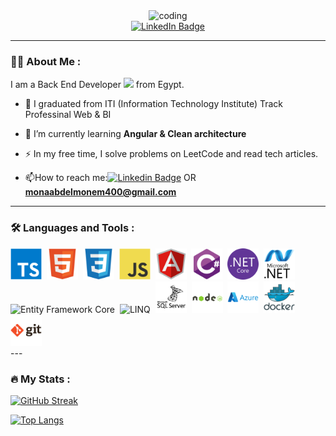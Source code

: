 
<div id="header" align="center">
  <img src="https://media.giphy.com/media/11sBLVxNs7v6WA/giphy.gif" alt="coding" width="140"/>
</div>
<div id="badges" align='center'> 
  <a href="https://www.linkedin.com/in/mona-abdelmonem400/">
    <img src="https://img.shields.io/badge/LinkedIn-blue?style=for-the-badge&logo=linkedin&logoColor=white" alt="LinkedIn Badge"/>
  </a>
</div>


---

### :man_technologist: About Me :
I am a Back End Developer <img src="https://media.giphy.com/media/WUlplcMpOCEmTGBtBW/giphy.gif" width="30"> from Egypt.

- :telescope: I graduated from ITI (Information Technology Institute) Track Professinal Web & BI

- :seedling: I’m currently learning **Angular & Clean architecture**

- :zap: In my free time, I solve problems on LeetCode and read tech articles.

- :mailbox:How to reach me:[![Linkedin Badge](https://img.shields.io/badge/-Mona-blue?style=flat&logo=Linkedin&logoColor=white)](https://www.linkedin.com/in/mona-abdelmonem400/)  OR  **monaabdelmonem400@gmail.com** 

---

### :hammer_and_wrench: Languages and Tools :
<div>
  <img src="https://github.com/devicons/devicon/blob/master/icons/typescript/typescript-original.svg" title="TypeScript" alt="TypeScript" width="50" height="50"/>&nbsp;
  <img src="https://github.com/devicons/devicon/blob/master/icons/html5/html5-original.svg" title="HTML5" alt="HTML" width="50" height="50"/>&nbsp;
  <img src="https://github.com/devicons/devicon/blob/master/icons/css3/css3-original.svg"  title="CSS3" alt="CSS" width="50" height="50"/>&nbsp;
  <img src="https://github.com/devicons/devicon/blob/master/icons/javascript/javascript-original.svg" title="JavaScript" alt="JavaScript" width="50" height="50"/>&nbsp;
  <img src="https://github.com/devicons/devicon/blob/master/icons/angularjs/angularjs-original.svg" title="AngularJS" alt="AngularJS" width="50" height="50"/>&nbsp;
  <img src="https://github.com/devicons/devicon/blob/master/icons/csharp/csharp-original.svg" title="C#" alt="C#" width="50" height="50"/>&nbsp;
  <img src="https://github.com/devicons/devicon/blob/master/icons/dotnetcore/dotnetcore-original.svg" title=".NET Core" alt=".NET Core" width="50" height="50"/>&nbsp;
  <img src="https://github.com/devicons/devicon/blob/master/icons/dot-net/dot-net-original-wordmark.svg" title=".NET Framework" alt=".NET Framework" width="50" height="50"/>&nbsp;
 <img src="https://github.com/devicons/devicon/blob/master/icons/efcore/efcore-original.svg" title="Entity Framework Core" alt="Entity Framework Core" width="50"height="50"/>&nbsp;
  <img src="[https://github.com/devicons/devicon/blob/master/icons/linqpad/linqpad-plain.svg](https://www.bing.com/images/search?view=detailV2&ccid=Yjy4X62F&id=415F0C4EBB27C7D8884B120DAF193172D332B504&thid=OIP.Yjy4X62FKjEOluAePz-0WAAAAA&mediaurl=https%3a%2f%2fth.bing.com%2fth%2fid%2fR.623cb85fad852a310e96e01e3f3fb458%3frik%3dBLUy03IxGa8NEg%26riu%3dhttp%253a%252f%252fglobedia.com%252fimagenes%252fnoticias%252f2012%252f9%252f28%252flinq-parte-teorica_1_1395519.jpg%26ehk%3drzd4VbfkrPQttK6y0vqz%252b1VFf9w5ZBa4R99CLIWZGoc%253d%26risl%3d%26pid%3dImgRaw%26r%3d0&exph=160&expw=240&q=linq+icon+in+github&simid=608033066029092843&FORM=IRPRST&ck=A1AD3A76ED76E7FAB8E8BDB1F75F830C&selectedIndex=12&ajaxhist=0&ajaxserp=0)" title="LINQ" alt="LINQ" width="50" height="50"/>&nbsp;
  <img src="https://github.com/devicons/devicon/blob/master/icons/microsoftsqlserver/microsoftsqlserver-plain-wordmark.svg" title="SQL Server" alt="SQL Server" width="50" height="50"/>&nbsp;
  <img src="https://github.com/devicons/devicon/blob/master/icons/nodejs/nodejs-original-wordmark.svg" title="Node.js" alt="Node.js" width="50" height="50"/>&nbsp;
  <img src="https://github.com/devicons/devicon/blob/master/icons/azure/azure-original-wordmark.svg" title="Azure" alt="Azure" width="50" height="50"/>&nbsp;
  <img src="https://github.com/devicons/devicon/blob/master/icons/docker/docker-original-wordmark.svg" title="Docker" alt="Docker" width="50" height="50"/>&nbsp;
  <img src="https://github.com/devicons/devicon/blob/master/icons/git/git-original-wordmark.svg" title="Git" alt="Git" width="50" height="50"/>
</div>
---

### :fire: My Stats :

[![GitHub Streak](http://github-readme-streak-stats.herokuapp.com?user=Mona400&theme=neon-dark)](https://git.io/streak-stats)

[![Top Langs](https://github-readme-stats.vercel.app/api/top-langs/?username=Mona400&layout=compact&theme=vision-friendly-dark)](https://github.com/anuraghazra/github-readme-stats)
<div align='center'>
 <img src="https://komarev.com/ghpvc/?username=Mona400&style=flat-square&color=blue" alt="" />
  </div>

